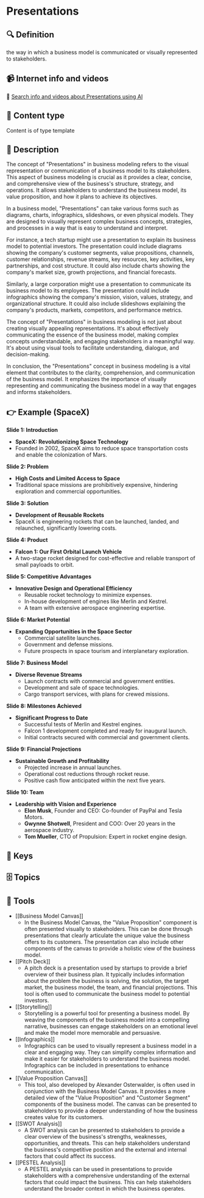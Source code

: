 
# Presentations


## 🔍 Definition
the way in which a business model is communicated or visually represented to stakeholders.


## 📹 Internet info and videos
🤖 [Search info and videos about Presentations using AI](https://www.perplexity.ai/search?q=videos+about+Presentations:+the+way+in+which+a+business+model+is+communicated+or+visually+represented+to+stakeholders.
)

## 📰 Content type 
Content is of type template

## 📖 Description
The concept of "Presentations" in business modeling refers to the visual representation or communication of a business model to its stakeholders. This aspect of business modeling is crucial as it provides a clear, concise, and comprehensive view of the business's structure, strategy, and operations. It allows stakeholders to understand the business model, its value proposition, and how it plans to achieve its objectives.

In a business model, "Presentations" can take various forms such as diagrams, charts, infographics, slideshows, or even physical models. They are designed to visually represent complex business concepts, strategies, and processes in a way that is easy to understand and interpret.

For instance, a tech startup might use a presentation to explain its business model to potential investors. The presentation could include diagrams showing the company's customer segments, value propositions, channels, customer relationships, revenue streams, key resources, key activities, key partnerships, and cost structure. It could also include charts showing the company's market size, growth projections, and financial forecasts.

Similarly, a large corporation might use a presentation to communicate its business model to its employees. The presentation could include infographics showing the company's mission, vision, values, strategy, and organizational structure. It could also include slideshows explaining the company's products, markets, competitors, and performance metrics.

The concept of "Presentations" in business modeling is not just about creating visually appealing representations. It's about effectively communicating the essence of the business model, making complex concepts understandable, and engaging stakeholders in a meaningful way. It's about using visual tools to facilitate understanding, dialogue, and decision-making.

In conclusion, the "Presentations" concept in business modeling is a vital element that contributes to the clarity, comprehension, and communication of the business model. It emphasizes the importance of visually representing and communicating the business model in a way that engages and informs stakeholders.

## 👉 Example (SpaceX)

**Slide 1: Introduction**
- **SpaceX: Revolutionizing Space Technology**
- Founded in 2002, SpaceX aims to reduce space transportation costs and enable the colonization of Mars.

**Slide 2: Problem**
- **High Costs and Limited Access to Space**
- Traditional space missions are prohibitively expensive, hindering exploration and commercial opportunities.

**Slide 3: Solution**
- **Development of Reusable Rockets**
- SpaceX is engineering rockets that can be launched, landed, and relaunched, significantly lowering costs.

**Slide 4: Product**
- **Falcon 1: Our First Orbital Launch Vehicle**
- A two-stage rocket designed for cost-effective and reliable transport of small payloads to orbit.

**Slide 5: Competitive Advantages**
- **Innovative Design and Operational Efficiency**
  - Reusable rocket technology to minimize expenses.
  - In-house development of engines like Merlin and Kestrel.
  - A team with extensive aerospace engineering expertise.

**Slide 6: Market Potential**
- **Expanding Opportunities in the Space Sector**
  - Commercial satellite launches.
  - Government and defense missions.
  - Future prospects in space tourism and interplanetary exploration.

**Slide 7: Business Model**
- **Diverse Revenue Streams**
  - Launch contracts with commercial and government entities.
  - Development and sale of space technologies.
  - Cargo transport services, with plans for crewed missions.

**Slide 8: Milestones Achieved**
- **Significant Progress to Date**
  - Successful tests of Merlin and Kestrel engines.
  - Falcon 1 development completed and ready for inaugural launch.
  - Initial contracts secured with commercial and government clients.

**Slide 9: Financial Projections**
- **Sustainable Growth and Profitability**
  - Projected increase in annual launches.
  - Operational cost reductions through rocket reuse.
  - Positive cash flow anticipated within the next five years.

**Slide 10: Team**
- **Leadership with Vision and Experience**
  - **Elon Musk**, Founder and CEO: Co-founder of PayPal and Tesla Motors.
  - **Gwynne Shotwell**, President and COO: Over 20 years in the aerospace industry.
  - **Tom Mueller**, CTO of Propulsion: Expert in rocket engine design.


## 🔑 Keys



## 🗄️ Topics


## 🧰 Tools
- [[Business Model Canvas]]
  - In the Business Model Canvas, the "Value Proposition" component is often presented visually to stakeholders. This can be done through presentations that clearly articulate the unique value the business offers to its customers. The presentation can also include other components of the canvas to provide a holistic view of the business model.
- [[Pitch Deck]]
  - A pitch deck is a presentation used by startups to provide a brief overview of their business plan. It typically includes information about the problem the business is solving, the solution, the target market, the business model, the team, and financial projections. This tool is often used to communicate the business model to potential investors.
- [[Storytelling]]
  - Storytelling is a powerful tool for presenting a business model. By weaving the components of the business model into a compelling narrative, businesses can engage stakeholders on an emotional level and make the model more memorable and persuasive.
- [[Infographics]]
  - Infographics can be used to visually represent a business model in a clear and engaging way. They can simplify complex information and make it easier for stakeholders to understand the business model. Infographics can be included in presentations to enhance communication.
- [[Value Proposition Canvas]]
  - This tool, also developed by Alexander Osterwalder, is often used in conjunction with the Business Model Canvas. It provides a more detailed view of the "Value Proposition" and "Customer Segment" components of the business model. The canvas can be presented to stakeholders to provide a deeper understanding of how the business creates value for its customers.
- [[SWOT Analysis]]
  - A SWOT analysis can be presented to stakeholders to provide a clear overview of the business's strengths, weaknesses, opportunities, and threats. This can help stakeholders understand the business's competitive position and the external and internal factors that could affect its success.
- [[PESTEL Analysis]]
  - A PESTEL analysis can be used in presentations to provide stakeholders with a comprehensive understanding of the external factors that could impact the business. This can help stakeholders understand the broader context in which the business operates.
